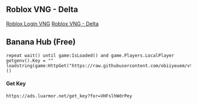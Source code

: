Roblox VNG - Delta
-
[Roblox Login VNG](https://www.mediafire.com/file/f4m0uri2pc6q4u6/V2.653_Login_VNG.apk/file)
[Roblox VNG - Delta](https://www.mediafire.com/file/iocbo67lv2ccn2q/V2.653_Delta_X_VNG.apk/file)

Banana Hub (Free)
-
```
repeat wait() until game:IsLoaded() and game.Players.LocalPlayer 
getgenv().Key = "" 
loadstring(game:HttpGet("https://raw.githubusercontent.com/obiiyeuem/vthangsitink/main/BananaHub.lua"))()
```
#### Get Key
```
https://ads.luarmor.net/get_key?for=VHFslhWdrPey
```
